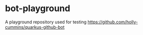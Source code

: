 # bot-playground
A playground repository used for testing https://github.com/holly-cummins/quarkus-github-bot
